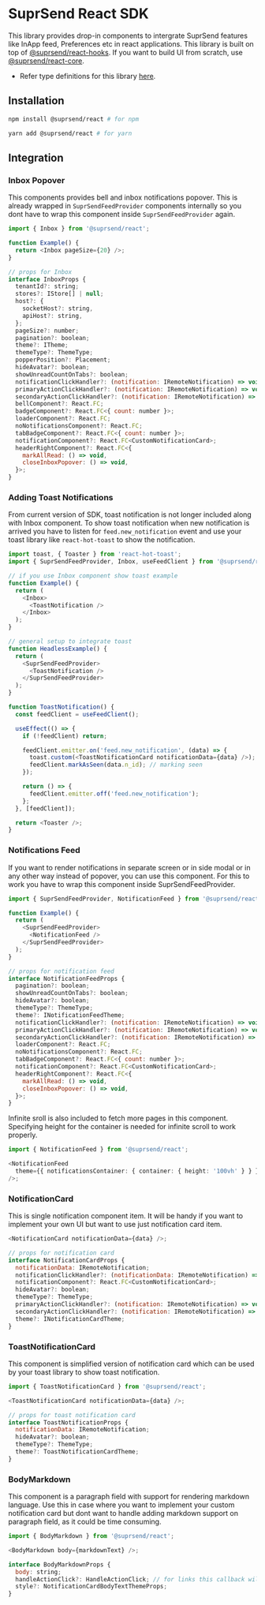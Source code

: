 # SuprSend React SDK

This library provides drop-in components to intergrate SuprSend features like InApp feed, Preferences etc in react applications. This library is built on top of [@suprsend/react-hooks](https://github.com/suprsend/suprsend-react-core). If you want to build UI from scratch, use [@suprsend/react-core](https://github.com/suprsend/suprsend-react-core).

- Refer type definitions for this library [here](https://github.com/suprsend/suprsend-react-sdk/blob/main/src/Feed/interface.ts).

## Installation

```bash
npm install @suprsend/react # for npm

yarn add @suprsend/react # for yarn
```

## Integration

### Inbox Popover

This components provides bell and inbox notifications popover. This is already wrapped in `SuprSendFeedProvider` components internally so you dont have to wrap this component inside `SuprSendFeedProvider` again.

```javascript
import { Inbox } from '@suprsend/react';

function Example() {
  return <Inbox pageSize={20} />;
}

// props for Inbox
interface InboxProps {
  tenantId?: string;
  stores?: IStore[] | null;
  host?: {
    socketHost?: string,
    apiHost?: string,
  };
  pageSize?: number;
  pagination?: boolean;
  theme?: ITheme;
  themeType?: ThemeType;
  popperPosition?: Placement;
  hideAvatar?: boolean;
  showUnreadCountOnTabs?: boolean;
  notificationClickHandler?: (notification: IRemoteNotification) => void;
  primaryActionClickHandler?: (notification: IRemoteNotification) => void;
  secondaryActionClickHandler?: (notification: IRemoteNotification) => void;
  bellComponent?: React.FC;
  badgeComponent?: React.FC<{ count: number }>;
  loaderComponent?: React.FC;
  noNotificationsComponent?: React.FC;
  tabBadgeComponent?: React.FC<{ count: number }>;
  notificationComponent?: React.FC<CustomNotificationCard>;
  headerRightComponent?: React.FC<{
    markAllRead: () => void,
    closeInboxPopover: () => void,
  }>;
}
```

### Adding Toast Notifications

From current version of SDK, toast notification is not longer included along with Inbox component. To show toast notification when new notification is arrived you have to listen for `feed.new_notification` event and use your toast library like `react-hot-toast` to show the notification.

```javascript
import toast, { Toaster } from 'react-hot-toast';
import { SuprSendFeedProvider, Inbox, useFeedClient } from '@suprsend/react';

// if you use Inbox component show toast example
function Example() {
  return (
    <Inbox>
      <ToastNotification />
    </Inbox>
  );
}

// general setup to integrate toast
function HeadlessExample() {
  return (
    <SuprSendFeedProvider>
      <ToastNotification />
    </SuprSendFeedProvider>
  );
}

function ToastNotification() {
  const feedClient = useFeedClient();

  useEffect(() => {
    if (!feedClient) return;

    feedClient.emitter.on('feed.new_notification', (data) => {
      toast.custom(<ToastNotificationCard notificationData={data} />); // show toast with new notification data
      feedClient.markAsSeen(data.n_id); // marking seen
    });

    return () => {
      feedClient.emitter.off('feed.new_notification');
    };
  }, [feedClient]);

  return <Toaster />;
}
```

### Notifications Feed

If you want to render notifications in separate screen or in side modal or in any other way instead of popover, you can use this component. For this to work you have to wrap this component inside SuprSendFeedProvider.

```javascript
import { SuprSendFeedProvider, NotificationFeed } from '@suprsend/react';

function Example() {
  return (
    <SuprSendFeedProvider>
      <NotificationFeed />
    </SuprSendFeedProvider>
  );
}

// props for notification feed
interface NotificationFeedProps {
  pagination?: boolean;
  showUnreadCountOnTabs?: boolean;
  hideAvatar?: boolean;
  themeType?: ThemeType;
  theme?: INotificationFeedTheme;
  notificationClickHandler?: (notification: IRemoteNotification) => void;
  primaryActionClickHandler?: (notification: IRemoteNotification) => void;
  secondaryActionClickHandler?: (notification: IRemoteNotification) => void;
  loaderComponent?: React.FC;
  noNotificationsComponent?: React.FC;
  tabBadgeComponent?: React.FC<{ count: number }>;
  notificationComponent?: React.FC<CustomNotificationCard>;
  headerRightComponent?: React.FC<{
    markAllRead: () => void,
    closeInboxPopover: () => void,
  }>;
}
```

Infinite sroll is also included to fetch more pages in this component. Specifying height for the container is needed for infinite scroll to work properly.

```typescript
import { NotificationFeed } from '@suprsend/react';

<NotificationFeed
  theme={{ notificationsContainer: { container: { height: '100vh' } } }}
/>;
```

### NotificationCard

This is single notification component item. It will be handy if you want to implement your own UI but want to use just notification card item.

```javascript
<NotificationCard notificationData={data} />;

// props for notification card
interface NotificationCardProps {
  notificationData: IRemoteNotification;
  notificationClickHandler?: (notificationData: IRemoteNotification) => void;
  notificationComponent?: React.FC<CustomNotificationCard>;
  hideAvatar?: boolean;
  themeType?: ThemeType;
  primaryActionClickHandler?: (notification: IRemoteNotification) => void;
  secondaryActionClickHandler?: (notification: IRemoteNotification) => void;
  theme?: INotificationCardTheme;
}
```

### ToastNotificationCard

This component is simplified version of notification card which can be used by your toast library to show toast notification.

```javascript
import { ToastNotificationCard } from '@suprsend/react';

<ToastNotificationCard notificationData={data} />;

// props for toast notification card
interface ToastNotificationProps {
  notificationData: IRemoteNotification;
  hideAvatar?: boolean;
  themeType?: ThemeType;
  theme?: ToastNotificationCardTheme;
}
```

### BodyMarkdown

This component is a paragraph field with support for rendering markdown language. Use this in case where you want to implement your custom notification card but dont want to handle adding markdown support on paragraph field, as it could be time consuming.

```javascript
import { BodyMarkdown } from '@suprsend/react';

<BodyMarkdown body={markdownText} />;

interface BodyMarkdownProps {
  body: string;
  handleActionClick?: HandleActionClick; // for links this callback will be executed on click
  style?: NotificationCardBodyTextThemeProps;
}
```

